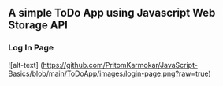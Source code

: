 ## A simple ToDo App using Javascript Web Storage API

### Log In Page
![alt-text] (https://github.com/PritomKarmokar/JavaScript-Basics/blob/main/ToDoApp/images/login-page.png?raw=true)
<!-- ![alt text](https://github.com/[username]/[reponame]/blob/[branch]/image.jpg?raw=true) -->
